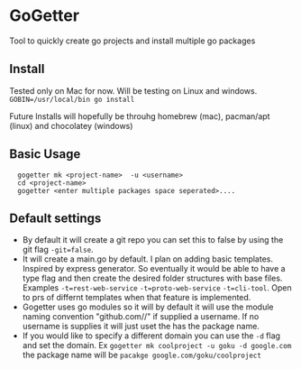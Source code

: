 # GoGetter
Tool to quickly create go projects and install multiple go packages

## Install
Tested only on Mac for now. Will be testing on Linux and windows. 
`GOBIN=/usr/local/bin go install`

Future Installs will hopefully be throuhg homebrew (mac), pacman/apt (linux) and chocolatey (windows)


## Basic Usage
```
  gogetter mk <project-name>  -u <username>  
  cd <project-name>
  gogetter <enter multiple packages space seperated>....
 ```
## Default settings 
 - By default it will create a git repo you can set this to false by using the git flag `-git=false`.
 - It will create a main.go by default. I plan on adding basic templates. Inspired by express generator. So eventually it would be able to have a type flag and then create the desired folder structures with base files. Examples `-t=rest-web-service` `-t=proto-web-service` `-t=cli-tool`. Open to prs of differnt templates when that feature is implemented. 
 - Gogetter uses go modules so it will by default it will use the module naming convention "github.com/<username>/<package-name>" if supplied a username. If no username is supplies it will just uset the <project name> has the package name. 
 - If you would like to specify a different domain you can use the `-d` flag and set the domain. Ex `gogetter mk coolproject -u goku -d google.com` the package name will be `pacakge google.com/goku/coolproject` 
  
 
